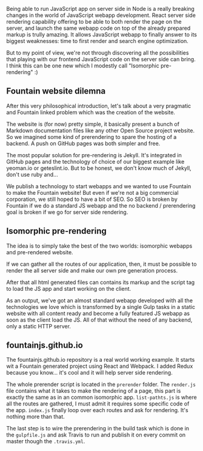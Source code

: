 Being able to run JavaScript app on server side in Node is a really breaking changes in the world of JavaScript webapp development. React server side rendering capability offering to be able to both render the page on the server, and launch the same webapp code on top of the already prepared markup is trully amazing. It allows JavaScript webapp to finally answer to its biggest weaknesses: time to first render and search engine optimization.

But to my point of view, we're not through discovering all the possibilities that playing with our frontend JavaScript code on the server side can bring. I think this can be one new which I modestly call "Isomorphic pre-rendering" :)

## Fountain website dilemna

After this very philosophical introduction, let's talk about a very pragmatic and Fountain linked problem which was the creation of the website.

The website is (for now) pretty simple, it basically present a bunch of Markdown documentation files like any other Open Source project website. So we imagined some kind of prerendering to spare the hosting of a backend. A push on GitHub pages was both simpler and free.

The most popular solution for pre-rendering is Jekyll. It's integrated in GitHub pages and the technology of choice of our biggest example like yeoman.io or geteslint.io. But to be honest, we don't know much of Jekyll, don't use ruby and...

We publish a technology to start webapps and we wanted to use Fountain to make the Fountain website! But even if we're not a big commercial corporation, we still hoped to have a bit of SEO. So SEO is broken by Fountain if we do a standard JS webapp and the no backend / prerendering goal is broken if we go for server side rendering.

## Isomorphic pre-rendering

The idea is to simply take the best of the two worlds: isomorphic webapps and pre-rendered website.

If we can gather all the routes of our application, then, it must be possible to render the all server side and make our own pre generation process.

After that all html generated files can contains its markup and the script tag to load the JS app and start working on the client.

As an output, we've got an almost standard webapp developed with all the technologies we love which is transformed by a single Gulp tasks in a static website with all content ready and become a fully featured JS webapp as soon as the client load the JS. All of that without the need of any backend, only a static HTTP server.

## fountainjs.github.io

The fountainjs.github.io repository is a real world working example. It starts wit a Fountain generated project using React and Webpack. I added Redux because you know... it's cool and it will help server side rendering.

The whole prerender script is located in the `prerender` folder. The `render.js` file contains what it takes to make the rendering of a page, this part is exactly the same as in an common isomorphic app. `list-pathts.js` is where all the routes are gathered, I must admit it requires some specific code of the app. `index.js` finally loop over each routes and ask for rendering. It's nothing more than that.

The last step is to wire the prerendering in the build task which is done in the `gulpfile.js` and ask Travis to run and publish it on every commit on master though the `.travis.yml`.
